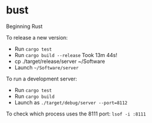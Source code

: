 # bust
Beginning Rust

To release a new version:
 * Run `cargo test`
 * Run `cargo build --release`  Took 13m 44s!
 * cp ./target/release/server ~/Software
 * Launch `~/Software/server` 

 To run a development server:
 * Run `cargo test`
 * Run `cargo build`
 * Launch as `./target/debug/server --port=8112`

To check which process uses the 8111 port:
`lsof -i :8111`


